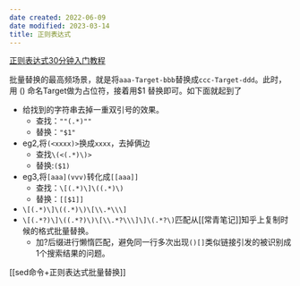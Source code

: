 ```yaml
---
date created: 2022-06-09
date modified: 2023-03-14
title: 正则表达式
---
```


[正则表达式30分钟入门教程](https://deerchao.cn/tutorials/regex/regex.htm)

批量替换的最高频场景，就是将`aaa-Target-bbb`替换成`ccc-Target-ddd`。此时，用 () 命名Target做为占位符，接着用$1 替换即可。如下面就起到了

- 给找到的字符串去掉一重双引号的效果。
	- 查找：`""(.*)""`
	- 替换：`"$1"`
- eg2,将`(<xxxx)>`换成`xxxx`，去掉俩边
	- 查找`\(<(.*)\)>`
	- 替换:`($1)`
- eg3,将`[aaa](vvv)`转化成`[[aaa]]`
	- 查找：`\[(.*)\]\((.*)\)`
	- 替换：`[[$1]]`
- `\[(.*)\]\((.*)\)\[\\.*\\\]`
- `\[(.*?)\]\((.*?)\)\[\\.*?\\\]\]\(.*?\)`匹配从[[常青笔记]]知乎上复制时候的格式批量替换。
	- 加?后缀进行懒惰匹配，避免同一行多次出现`()[]`类似链接引发的被识别成1个搜索结果的问题。

[[sed命令+正则表达式批量替换]]
